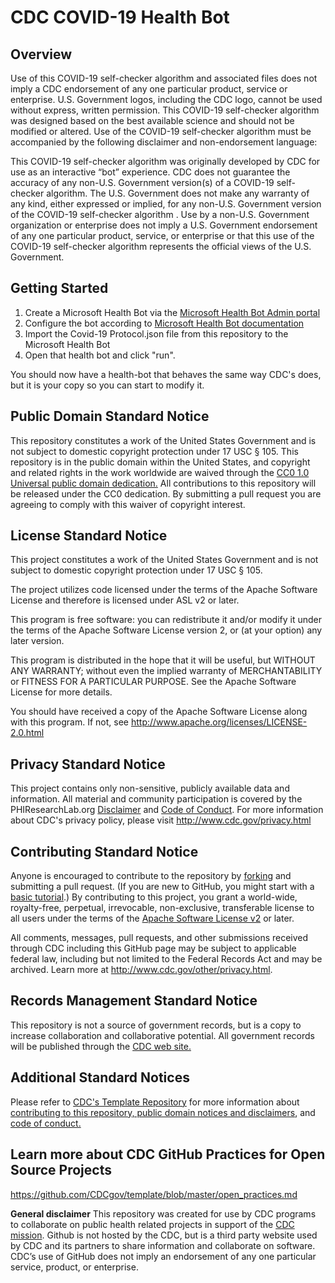 CDC COVID-19 Health Bot
==============

## Overview

Use of this COVID-19 self-checker algorithm and associated files does not imply a CDC endorsement of any one particular product, service or enterprise. U.S. Government logos, including the CDC logo, cannot be used without express, written permission. This COVID-19 self-checker algorithm was designed based on the best available science and should not be modified or altered. Use of the COVID-19 self-checker algorithm must be accompanied by the following disclaimer and non-endorsement language:

This COVID-19 self-checker algorithm was originally developed by CDC for use as an interactive “bot” experience. CDC does not guarantee the accuracy of any non-U.S. Government version(s) of a COVID-19 self-checker algorithm. The U.S. Government does not make any warranty of any kind, either expressed or implied, for any non-U.S. Government version of the COVID-19 self-checker algorithm . Use by a non-U.S. Government organization or enterprise does not imply a U.S. Government endorsement of any one particular product, service, or enterprise or that this use of the COVID-19 self-checker algorithm represents the official views of the U.S. Government.

## Getting Started

1. Create a Microsoft Health Bot via the [Microsoft Health Bot Admin portal](https://admin.healthbot.microsoft.com/)
2. Configure the bot according to [Microsoft Health Bot documentation](https://docs.microsoft.com/en-us/HealthBot/)
3. Import the Covid-19 Protocol.json file from this repository to the Microsoft Health Bot
4. Open that health bot and click "run".

You should now have a health-bot that behaves the same way CDC's does, but it is your copy so you can start to modify it.

## Public Domain Standard Notice

This repository constitutes a work of the United States Government and is not subject to domestic copyright protection under 17 USC § 105. This repository is in the public domain within the United States, and copyright and related rights in the work worldwide are waived through the [CC0 1.0 Universal public domain dedication.](https://creativecommons.org/publicdomain/zero/1.0/) All contributions to this repository will be released under the CC0 dedication. By submitting a pull request you are agreeing to comply with this waiver of copyright interest.

## License Standard Notice

This project constitutes a work of the United States Government and is not subject to domestic copyright protection under 17 USC § 105.

The project utilizes code licensed under the terms of the Apache Software License and therefore is licensed under ASL v2 or later.

This program is free software: you can redistribute it and/or modify it under the terms of the Apache Software License version 2, or (at your option) any later version.

This program is distributed in the hope that it will be useful, but WITHOUT ANY WARRANTY; without even the implied warranty of MERCHANTABILITY or FITNESS FOR A PARTICULAR PURPOSE. See the Apache Software License for more details.

You should have received a copy of the Apache Software License along with this program. If not, see http://www.apache.org/licenses/LICENSE-2.0.html

## Privacy Standard Notice

This project contains only non-sensitive, publicly available data and information. All material and community participation is covered by the PHIResearchLab.org [Disclaimer](http://www.phiresearchlab.org/index.php?option=com_content&view=article&id=26&Itemid=15) and [Code of Conduct](http://www.phiresearchlab.org/index.php?option=com_content&view=article&id=27&Itemid=19). For more information about CDC's privacy policy, please visit http://www.cdc.gov/privacy.html

## Contributing Standard Notice
Anyone is encouraged to contribute to the repository by [forking](https://help.github.com/en/github/getting-started-with-github/fork-a-repo) and submitting a pull request. (If you are new to GitHub, you might start with a [basic tutorial](https://help.github.com/en/github/getting-started-with-github/set-up-git).) By contributing to this project, you grant a world-wide, royalty-free, perpetual, irrevocable, non-exclusive, transferable license to all users under the terms of the [Apache Software License v2](http://www.apache.org/licenses/LICENSE-2.0.html) or later.

All comments, messages, pull requests, and other submissions received through CDC including this GitHub page may be subject to applicable federal law, including but not limited to the Federal Records Act and may be archived. Learn more at http://www.cdc.gov/other/privacy.html.

## Records Management Standard Notice

This repository is not a source of government records, but is a copy to increase collaboration and collaborative potential. All government records will be published through the [CDC web site.](http://www.cdc.gov)

## Additional Standard Notices 
Please refer to [CDC's Template Repository](https://github.com/CDCgov/template/blob/master/open_practices.md) for more information about [contributing to this repository, public domain notices and disclaimers](https://github.com/CDCgov/template/blob/master/open_practices.md), and [code of conduct.](https://github.com/CDCgov/template/blob/master/code-of-conduct.md)

## Learn more about CDC GitHub Practices for Open Source Projects
https://github.com/CDCgov/template/blob/master/open_practices.md


**General disclaimer** This repository was created for use by CDC programs to collaborate on public health related projects in support of the [CDC mission](https://github.com/CDCgov/template/blob/master/open_practices.md). Github is not hosted by the CDC, but is a third party website used by CDC and its partners to share information and collaborate on software. CDC’s use of GitHub does not imply an endorsement of any one particular service, product, or enterprise.
